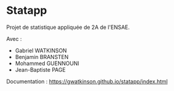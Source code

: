 # Statapp

Projet de statistique appliquée de 2A de l'ENSAE.

Avec :

* Gabriel WATKINSON
* Benjamin BRANSTEN
* Mohammed GUENNOUNI
* Jean-Baptiste PAGE

Documentation :
https://gwatkinson.github.io/statapp/index.html
